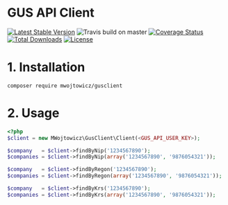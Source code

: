 GUS API Client
==============

[![Latest Stable Version](https://poser.pugx.org/mwojtowicz/gusclient/v/stable)](https://packagist.org/packages/mwojtowicz/gusclient)
![Travis build on master](https://travis-ci.org/MWojtowicz/gusclient.svg?branch=master)
[![Coverage Status](https://coveralls.io/repos/github/MWojtowicz/gusclient/badge.svg?branch=master)](https://coveralls.io/github/MWojtowicz/gusclient?branch=master)
[![Total Downloads](https://poser.pugx.org/mwojtowicz/gusclient/downloads)](https://packagist.org/packages/mwojtowicz/gusclient)
[![License](https://poser.pugx.org/mwojtowicz/gusclient/license)](https://packagist.org/packages/mwojtowicz/gusclient)

# 1. Installation

`composer require mwojtowicz/gusclient`

# 2. Usage

```php
<?php
$client = new MWojtowicz\GusClient\Client(<GUS_API_USER_KEY>);

$company   = $client->findByNip('1234567890');
$companies = $client->findByNip(array('1234567890', '9876054321'));

$company   = $client->findByRegon('1234567890');
$companies = $client->findByRegon(array('1234567890', '9876054321'));

$company   = $client->findByKrs('1234567890');
$companies = $client->findByKrs(array('1234567890', '9876054321'));
```
